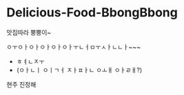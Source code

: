 # Delicious-Food-BbongBbong
맛집따라 뿡뿡이~


ㅇㅜㅇㅏㅇㅏㅇㅏㅇㅏㅇㅏㅜㄴㅓㅁㅜㅅㅏㄴㄴㅏ~~~
- ㅎㅕㄴㅈㅜ 
- (ㅇㅏㄴㅣ ㅇㅣㄱㅓ ㅈㅏㅍㅏㄴ ㅇㅗㅐ ㅇㅏㄹㅐ?)


현주 진정해
